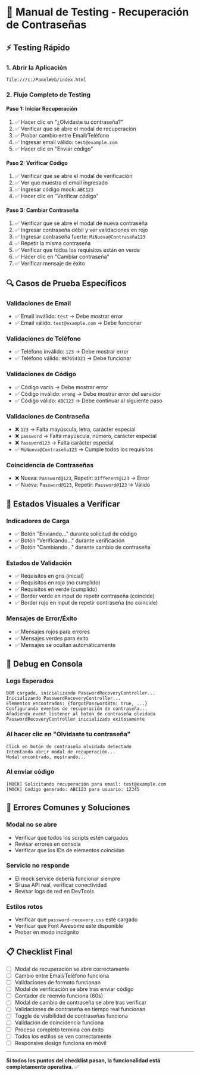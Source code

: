# 🧪 Manual de Testing - Recuperación de Contraseñas

## ⚡ **Testing Rápido**

### **1. Abrir la Aplicación**
```
file:///c:/PanelWeb/index.html
```

### **2. Flujo Completo de Testing**

#### **Paso 1: Iniciar Recuperación**
1. ✅ Hacer clic en "¿Olvidaste tu contraseña?"
2. ✅ Verificar que se abre el modal de recuperación
3. ✅ Probar cambio entre Email/Teléfono
4. ✅ Ingresar email válido: `test@example.com`
5. ✅ Hacer clic en "Enviar código"

#### **Paso 2: Verificar Código**
1. ✅ Verificar que se abre el modal de verificación
2. ✅ Ver que muestra el email ingresado
3. ✅ Ingresar código mock: `ABC123`
4. ✅ Hacer clic en "Verificar código"

#### **Paso 3: Cambiar Contraseña**
1. ✅ Verificar que se abre el modal de nueva contraseña
2. ✅ Ingresar contraseña débil y ver validaciones en rojo
3. ✅ Ingresar contraseña fuerte: `MiNueva@Contraseña123`
4. ✅ Repetir la misma contraseña
5. ✅ Verificar que todos los requisitos están en verde
6. ✅ Hacer clic en "Cambiar contraseña"
7. ✅ Verificar mensaje de éxito

## 🔍 **Casos de Prueba Específicos**

### **Validaciones de Email**
- ✅ Email inválido: `test` → Debe mostrar error
- ✅ Email válido: `test@example.com` → Debe funcionar

### **Validaciones de Teléfono**
- ✅ Teléfono inválido: `123` → Debe mostrar error
- ✅ Teléfono válido: `987654321` → Debe funcionar

### **Validaciones de Código**
- ✅ Código vacío → Debe mostrar error
- ✅ Código inválido: `wrong` → Debe mostrar error del servidor
- ✅ Código válido: `ABC123` → Debe continuar al siguiente paso

### **Validaciones de Contraseña**
- ❌ `123` → Falta mayúscula, letra, carácter especial
- ❌ `password` → Falta mayúscula, número, carácter especial
- ❌ `Password123` → Falta carácter especial
- ✅ `MiNueva@Contraseña123` → Cumple todos los requisitos

### **Coincidencia de Contraseñas**
- ❌ Nueva: `Password@123`, Repetir: `Different@123` → Error
- ✅ Nueva: `Password@123`, Repetir: `Password@123` → Válido

## 🎯 **Estados Visuales a Verificar**

### **Indicadores de Carga**
- ✅ Botón "Enviando..." durante solicitud de código
- ✅ Botón "Verificando..." durante verificación
- ✅ Botón "Cambiando..." durante cambio de contraseña

### **Estados de Validación**
- ✅ Requisitos en gris (inicial)
- ✅ Requisitos en rojo (no cumplido)
- ✅ Requisitos en verde (cumplido)
- ✅ Border verde en input de repetir contraseña (coincide)
- ✅ Border rojo en input de repetir contraseña (no coincide)

### **Mensajes de Error/Éxito**
- ✅ Mensajes rojos para errores
- ✅ Mensajes verdes para éxito
- ✅ Mensajes se ocultan automáticamente

## 🔧 **Debug en Consola**

### **Logs Esperados**
```
DOM cargado, inicializando PasswordRecoveryController...
Inicializando PasswordRecoveryController...
Elementos encontrados: {forgotPasswordBtn: true, ...}
Configurando eventos de recuperación de contraseña...
Añadiendo event listener al botón de contraseña olvidada
PasswordRecoveryController inicializado exitosamente
```

### **Al hacer clic en "Olvidaste tu contraseña"**
```
Click en botón de contraseña olvidada detectado
Intentando abrir modal de recuperación...
Modal encontrado, mostrando...
```

### **Al enviar código**
```
[MOCK] Solicitando recuperación para email: test@example.com
[MOCK] Código generado: ABC123 para usuario: 12345
```

## 🚨 **Errores Comunes y Soluciones**

### **Modal no se abre**
- Verificar que todos los scripts estén cargados
- Revisar errores en consola
- Verificar que los IDs de elementos coincidan

### **Servicio no responde**
- El mock service debería funcionar siempre
- Si usa API real, verificar conectividad
- Revisar logs de red en DevTools

### **Estilos rotos**
- Verificar que `password-recovery.css` esté cargado
- Verificar que Font Awesome esté disponible
- Probar en modo incógnito

## 📋 **Checklist Final**

- [ ] Modal de recuperación se abre correctamente
- [ ] Cambio entre Email/Teléfono funciona
- [ ] Validaciones de formato funcionan
- [ ] Modal de verificación se abre tras enviar código
- [ ] Contador de reenvío funciona (60s)
- [ ] Modal de cambio de contraseña se abre tras verificar
- [ ] Validaciones de contraseña en tiempo real funcionan
- [ ] Toggle de visibilidad de contraseñas funciona
- [ ] Validación de coincidencia funciona
- [ ] Proceso completo termina con éxito
- [ ] Todos los estilos se ven correctamente
- [ ] Responsive design funciona en móvil

---

**Si todos los puntos del checklist pasan, la funcionalidad está completamente operativa.** ✅
